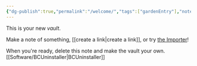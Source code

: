 ```yaml
---
{"dg-publish":true,"permalink":"/welcome/","tags":["gardenEntry"],"noteIcon":""}
---
```


This is your new *vault*.

Make a note of something, [[create a link\|create a link]], or try [the Importer](https://help.obsidian.md/Plugins/Importer)!

When you're ready, delete this note and make the vault your own.
[[Software/BCUninstaller\|BCUninstaller]]
